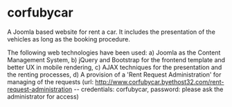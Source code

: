 # corfubycar
A Joomla based website for rent a car.
It includes the presentation of the
vehicles as long as the booking procedure.

The following web technologies have been used:
a) Joomla as the Content Management System,
b) jQuery and Bootstrap for the frontend template and better UX in mobile rendering,
c) AJAX techniques for the presentation and the renting processes,
d) A provision of a 'Rent Request Administration' for managing of the requests (url: http://www.corfubycar.byethost32.com/rent-request-administration -- credentials: corfubycar, password: please ask the administrator for access)
